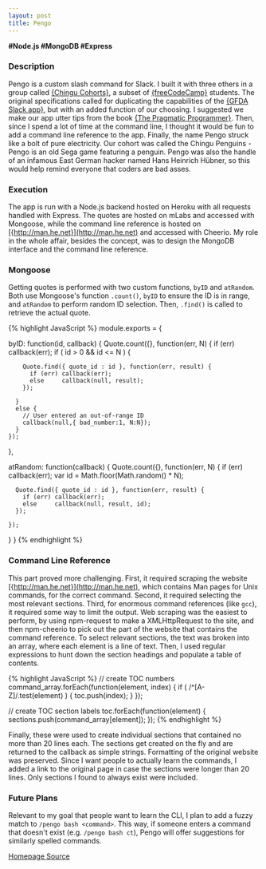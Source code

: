 ```yaml
---
layout: post
title: Pengo
---
```


<div class="tags" style="font-weight: bold">
  <span>#Node.js</span>
  <span>#MongoDB</span>
  <span>#Express</span>
</div>

### Description

Pengo is a custom slash command for Slack.  I built it with three others in a group called [{Chingu Cohorts}](https://tropicalchancer.github.io/projectus/), a subset of [{freeCodeCamp}](https://www.freecodecamp.com) students.  The original specifications called for duplicating the capabilities of the [{GFDA Slack app}](https://goodfuckingdesignadvice.com/blogs/features/gfda-launches-slack-app), but with an added function of our choosing.  I suggested we make our app utter tips from the book [{The Pragmatic Programmer}](https://pragprog.com/the-pragmatic-programmer/extracts/tips).  Then, since I spend a lot of time at the command line, I thought it would be fun to add a command line reference to the app.  Finally, the name Pengo struck like a bolt of pure electricity.  Our cohort was called the Chingu Penguins - Pengo is an old Sega game featuring a penguin.  Pengo was also the handle of an infamous East German hacker named Hans Heinrich H&uuml;bner, so this would help remind everyone that coders are bad asses.

### Execution

The app is run with a Node.js backend hosted on Heroku with all requests handled with Express.  The quotes are hosted on mLabs and accessed with Mongoose, while the command line reference is hosted on [{http://man.he.net}](http://man.he.net) and accessed with Cheerio.  My role in the whole affair, besides the concept, was to design the MongoDB interface and the command line reference.

### Mongoose

Getting quotes is performed with two custom functions, `byID` and `atRandom`.  Both use Mongoose's function `.count()`, `byID` to ensure the ID is in range, and `atRandom` to perform random ID selection.  Then, `.find()` is called to retrieve the actual quote.  

{% highlight JavaScript %}
module.exports = {

  byID: function(id, callback) {
    Quote.count({}, function(err, N) {
      if (err) callback(err);
      if ( id > 0 && id <= N ) {

        Quote.find({ quote_id : id }, function(err, result) {
          if (err) callback(err);
          else     callback(null, result);
        });

      }
      else {
        // User entered an out-of-range ID
        callback(null,{ bad_number:1, N:N});
      }
    });
  },

  atRandom: function(callback) {
    Quote.count({}, function(err, N) {
      if (err) callback(err);
      var id = Math.floor(Math.random() * N);

      Quote.find({ quote_id : id }, function(err, result) {
        if (err) callback(err);
        else     callback(null, result, id);
      });

    });
  }
}
{% endhighlight %}

### Command Line Reference

This part proved more challenging.  First, it required scraping the website [{http://man.he.net}](http://man.he.net), which contains Man pages for Unix commands, for the correct command.  Second, it required selecting the most relevant sections.  Third, for enormous command references (like `gcc`), it required some way to limit the output.  Web scraping was the easiest to perform, by using npm-request to make a XMLHttpRequest to the site, and then npm-cheerio to pick out the part of the website that contains the command reference.  To select relevant sections, the text was broken into an array, where each element is a line of text.  Then, I used regular expressions to hunt down the section headings and populate a table of contents.

{% highlight JavaScript %}
// create TOC numbers
command_array.forEach(function(element, index) {
  if ( /^[A-Z]/.test(element) ) {
    toc.push(index);
  }
});

// create TOC section labels
toc.forEach(function(element) {
  sections.push(command_array[element]);
});
{% endhighlight %}

Finally, these were used to create individual sections that contained no more than 20 lines each.  The sections get created on the fly and are returned to the callback as simple strings.  Formatting of the original website was preserved.  Since I want people to actually learn the commands, I added a link to the original page in case the sections were longer than 20 lines.  Only sections I found to always exist were included.

### Future Plans

Relevant to my goal that people want to learn the CLI, I plan to add a fuzzy match to `/pengo bash <command>`.  This way, if someone enters a command that doesn't exist (e.g. `/pengo bash ct`), Pengo will offer suggestions for similarly spelled commands.
    
<section class="project-links">
  <a href="http://pengo.herokuapp.com"> Homepage </a>
  <a href="https://github.com/peterjmartinson/PengoBot"> Source </a>
</section>

